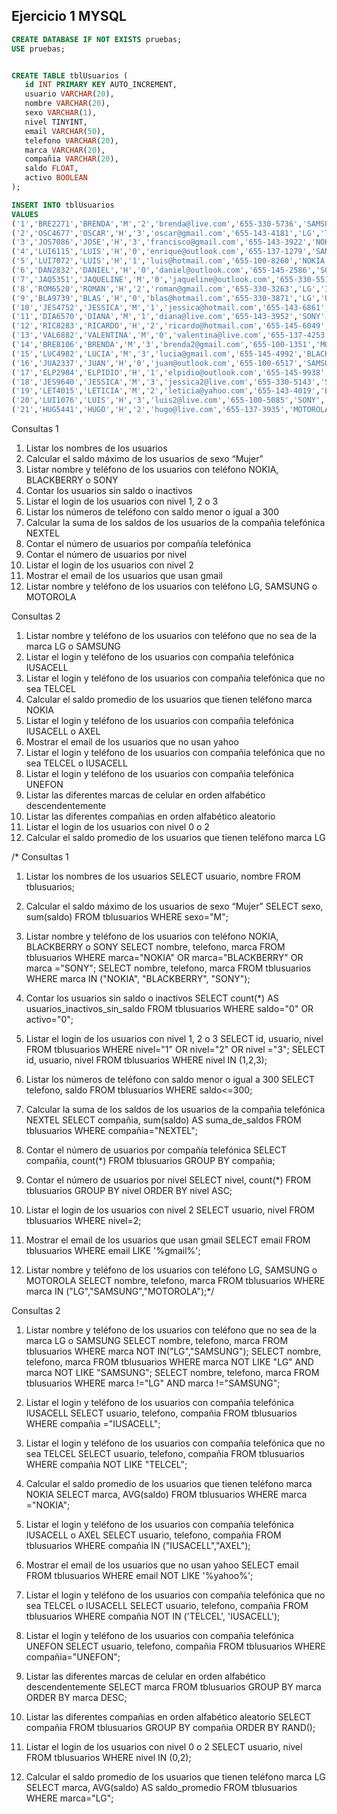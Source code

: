 ## Ejercicio 1 MYSQL

```sql
CREATE DATABASE IF NOT EXISTS pruebas;
USE pruebas;


CREATE TABLE tblUsuarios (
   id INT PRIMARY KEY AUTO_INCREMENT,
   usuario VARCHAR(20),
   nombre VARCHAR(20),
   sexo VARCHAR(1),
   nivel TINYINT,
   email VARCHAR(50),
   telefono VARCHAR(20),
   marca VARCHAR(20),
   compañia VARCHAR(20),
   saldo FLOAT,
   activo BOOLEAN
);

INSERT INTO tblUsuarios
VALUES
('1','BRE2271','BRENDA','M','2','brenda@live.com','655-330-5736','SAMSUNG','IUSACELL','100','1'),
('2','OSC4677','OSCAR','H','3','oscar@gmail.com','655-143-4181','LG','TELCEL','0','1'),
('3','JOS7086','JOSE','H','3','francisco@gmail.com','655-143-3922','NOKIA','MOVISTAR','150','1'),
('4','LUI6115','LUIS','H','0','enrique@outlook.com','655-137-1279','SAMSUNG','TELCEL','50','1'),
('5','LUI7072','LUIS','H','1','luis@hotmail.com','655-100-8260','NOKIA','IUSACELL','50','0'),
('6','DAN2832','DANIEL','H','0','daniel@outlook.com','655-145-2586','SONY','UNEFON','100','1'),
('7','JAQ5351','JAQUELINE','M','0','jaqueline@outlook.com','655-330-5514','BLACKBERRY','AXEL','0','1'),
('8','ROM6520','ROMAN','H','2','roman@gmail.com','655-330-3263','LG','IUSACELL','50','1'),
('9','BLA9739','BLAS','H','0','blas@hotmail.com','655-330-3871','LG','UNEFON','100','1'),
('10','JES4752','JESSICA','M','1','jessica@hotmail.com','655-143-6861','SAMSUNG','TELCEL','500','1'),
('11','DIA6570','DIANA','M','1','diana@live.com','655-143-3952','SONY','UNEFON','100','0'),
('12','RIC8283','RICARDO','H','2','ricardo@hotmail.com','655-145-6049','MOTOROLA','IUSACELL','150','1'),
('13','VAL6882','VALENTINA','M','0','valentina@live.com','655-137-4253','BLACKBERRY','AT&T','50','0'),
('14','BRE8106','BRENDA','M','3','brenda2@gmail.com','655-100-1351','MOTOROLA','NEXTEL','150','1'),
('15','LUC4982','LUCIA','M','3','lucia@gmail.com','655-145-4992','BLACKBERRY','IUSACELL','0','1'),
('16','JUA2337','JUAN','H','0','juan@outlook.com','655-100-6517','SAMSUNG','AXEL','0','0'),
('17','ELP2984','ELPIDIO','H','1','elpidio@outlook.com','655-145-9938','MOTOROLA','MOVISTAR','500','1'),
('18','JES9640','JESSICA','M','3','jessica2@live.com','655-330-5143','SONY','IUSACELL','200','1'),
('19','LET4015','LETICIA','M','2','leticia@yahoo.com','655-143-4019','BLACKBERRY','UNEFON','100','1'),
('20','LUI1076','LUIS','H','3','luis2@live.com','655-100-5085','SONY','UNEFON','150','1'),
('21','HUG5441','HUGO','H','2','hugo@live.com','655-137-3935','MOTOROLA','AT&T','500','1');
```

Consultas 1

1. Listar los nombres de los usuarios
2. Calcular el saldo máximo de los usuarios de sexo “Mujer”
3. Listar nombre y teléfono de los usuarios con teléfono NOKIA, BLACKBERRY o SONY
4. Contar los usuarios sin saldo o inactivos
5. Listar el login de los usuarios con nivel 1, 2 o 3
6. Listar los números de teléfono con saldo menor o igual a 300
7. Calcular la suma de los saldos de los usuarios de la compañia telefónica NEXTEL
8. Contar el número de usuarios por compañía telefónica
9. Contar el número de usuarios por nivel
10. Listar el login de los usuarios con nivel 2
11. Mostrar el email de los usuarios que usan gmail
12. Listar nombre y teléfono de los usuarios con teléfono LG, SAMSUNG o MOTOROLA

Consultas 2

1. Listar nombre y teléfono de los usuarios con teléfono que no sea de la marca LG o SAMSUNG
2. Listar el login y teléfono de los usuarios con compañia telefónica IUSACELL
3. Listar el login y teléfono de los usuarios con compañia telefónica que no sea TELCEL
4. Calcular el saldo promedio de los usuarios que tienen teléfono marca NOKIA
5. Listar el login y teléfono de los usuarios con compañia telefónica IUSACELL o AXEL
6. Mostrar el email de los usuarios que no usan yahoo
7. Listar el login y teléfono de los usuarios con compañia telefónica que no sea TELCEL o IUSACELL
8. Listar el login y teléfono de los usuarios con compañia telefónica UNEFON
9. Listar las diferentes marcas de celular en orden alfabético descendentemente
10. Listar las diferentes compañias en orden alfabético aleatorio
11. Listar el login de los usuarios con nivel 0 o 2
12. Calcular el saldo promedio de los usuarios que tienen teléfono marca LG

/\* Consultas 1

1. Listar los nombres de los usuarios
   SELECT usuario, nombre FROM tblusuarios;

2. Calcular el saldo máximo de los usuarios de sexo “Mujer”
   SELECT sexo, sum(saldo) FROM tblusuarios WHERE sexo="M";

3. Listar nombre y teléfono de los usuarios con teléfono NOKIA, BLACKBERRY o SONY
   SELECT nombre, telefono, marca FROM tblusuarios WHERE marca="NOKIA" OR marca="BLACKBERRY" OR marca ="SONY";
   SELECT nombre, telefono, marca FROM tblusuarios WHERE marca IN ("NOKIA", "BLACKBERRY", "SONY");

4. Contar los usuarios sin saldo o inactivos
   SELECT count(\*) AS usuarios_inactivos_sin_saldo FROM tblusuarios WHERE saldo="0" OR activo="0";

5. Listar el login de los usuarios con nivel 1, 2 o 3
   SELECT id, usuario, nivel FROM tblusuarios WHERE nivel="1" OR nivel="2" OR nivel ="3";
   SELECT id, usuario, nivel FROM tblusuarios WHERE nivel IN (1,2,3);

6. Listar los números de teléfono con saldo menor o igual a 300
   SELECT telefono, saldo FROM tblusuarios WHERE saldo<=300;

7. Calcular la suma de los saldos de los usuarios de la compañia telefónica NEXTEL
   SELECT compañia, sum(saldo) AS suma_de_saldos FROM tblusuarios WHERE compañia="NEXTEL";

8. Contar el número de usuarios por compañía telefónica
   SELECT compañia, count(\*) FROM tblusuarios GROUP BY compañia;

9. Contar el número de usuarios por nivel
   SELECT nivel, count(\*) FROM tblusuarios GROUP BY nivel ORDER BY nivel ASC;

10. Listar el login de los usuarios con nivel 2
    SELECT usuario, nivel FROM tblusuarios WHERE nivel=2;

11. Mostrar el email de los usuarios que usan gmail
    SELECT email FROM tblusuarios WHERE email LIKE '%gmail%';

12. Listar nombre y teléfono de los usuarios con teléfono LG, SAMSUNG o MOTOROLA
    SELECT nombre, telefono, marca FROM tblusuarios WHERE marca IN ("LG","SAMSUNG","MOTOROLA");\*/

Consultas 2

1. Listar nombre y teléfono de los usuarios con teléfono que no sea de la marca LG o SAMSUNG
   SELECT nombre, telefono, marca FROM tblusuarios WHERE marca NOT IN("LG","SAMSUNG");
   SELECT nombre, telefono, marca FROM tblusuarios WHERE marca NOT LIKE "LG" AND marca NOT LIKE "SAMSUNG";
   SELECT nombre, telefono, marca FROM tblusuarios WHERE marca !="LG" AND marca !="SAMSUNG";

2. Listar el login y teléfono de los usuarios con compañia telefónica IUSACELL
   SELECT usuario, telefono, compañia FROM tblusuarios WHERE compañia ="IUSACELL";

3. Listar el login y teléfono de los usuarios con compañia telefónica que no sea TELCEL
   SELECT usuario, telefono, compañia FROM tblusuarios WHERE compañia NOT LIKE "TELCEL";

4. Calcular el saldo promedio de los usuarios que tienen teléfono marca NOKIA
   SELECT marca, AVG(saldo) FROM tblusuarios WHERE marca ="NOKIA";

5. Listar el login y teléfono de los usuarios con compañia telefónica IUSACELL o AXEL
   SELECT usuario, telefono, compañia FROM tblusuarios WHERE compañia IN ("IUSACELL","AXEL");

6. Mostrar el email de los usuarios que no usan yahoo
   SELECT email FROM tblusuarios WHERE email NOT LIKE '%yahoo%';

7. Listar el login y teléfono de los usuarios con compañia telefónica que no sea TELCEL o IUSACELL
   SELECT usuario, telefono, compañia FROM tblusuarios WHERE compañia NOT IN ('TELCEL', 'IUSACELL');

8. Listar el login y teléfono de los usuarios con compañia telefónica UNEFON
   SELECT usuario, telefono, compañia FROM tblusuarios WHERE compañia="UNEFON";

9. Listar las diferentes marcas de celular en orden alfabético descendentemente
   SELECT marca FROM tblusuarios GROUP BY marca ORDER BY marca DESC;

10. Listar las diferentes compañias en orden alfabético aleatorio
    SELECT compañia FROM tblusuarios GROUP BY compañia ORDER BY RAND();

11. Listar el login de los usuarios con nivel 0 o 2
    SELECT usuario, nivel FROM tblusuarios WHERE nivel IN (0,2);

12. Calcular el saldo promedio de los usuarios que tienen teléfono marca LG
    SELECT marca, AVG(saldo) AS saldo_promedio FROM tblusuarios WHERE marca="LG";
